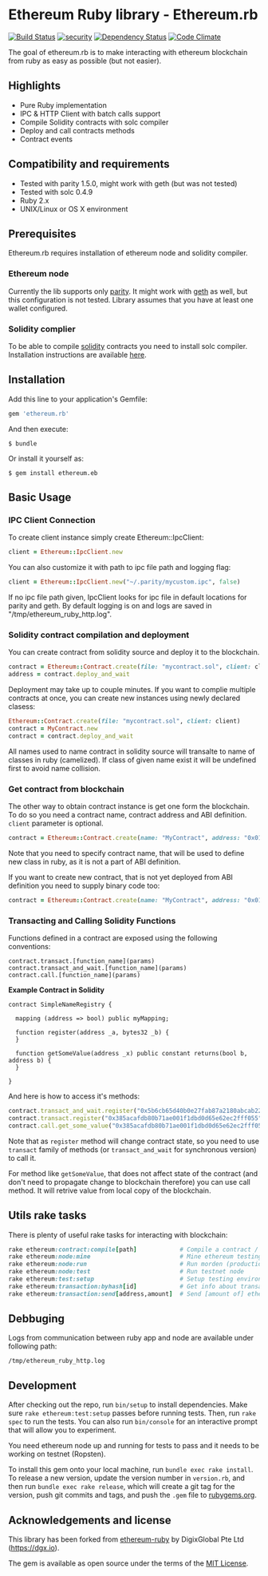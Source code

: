 # Ethereum Ruby library - Ethereum.rb

[![Build Status](https://travis-ci.org/marekkirejczyk/ethereum.rb.svg?branch=master)](https://travis-ci.org/marekkirejczyk/ethereum.rb) [![security](https://hakiri.io/github/NullVoxPopuli/MetaHash/master.svg)](https://hakiri.io/github/NullVoxPopuli/MetaHash/master) [![Dependency Status](https://gemnasium.com/marekkirejczyk/ethereum.rb.svg)](https://gemnasium.com/marekkirejczyk/ethereum.rb) [![Code Climate](https://codeclimate.com/github/marekkirejczyk/ethereum.rb/badges/gpa.svg)](https://codeclimate.com/github/marekkirejczyk/ethereum.rb)

The goal of ethereum.rb is to make interacting with ethereum blockchain from ruby as easy as possible (but not easier).

## Highlights

* Pure Ruby implementation
* IPC & HTTP Client with batch calls support
* Compile Solidity contracts with solc compiler
* Deploy and call contracts methods
* Contract events

## Compatibility and requirements

* Tested with parity 1.5.0, might work with geth (but was not tested)
* Tested with solc 0.4.9
* Ruby 2.x
* UNIX/Linux or OS X environment

## Prerequisites

Ethereum.rb requires installation of ethereum node and solidity compiler.

### Ethereum node

Currently the lib supports only [parity](https://ethcore.io/parity.html). It might work with [geth](https://github.com/ethereum/go-ethereum/wiki/geth) as well, but this configuration is not tested. Library assumes that you have at least one wallet configured.

### Solidity complier

To be able to compile [solidity](https://github.com/ethereum/solidity) contracts you need to install solc compiler. Installation instructions are available [here](http://solidity.readthedocs.io/en/latest/installing-solidity.html).

## Installation

Add this line to your application's Gemfile:

```ruby
gem 'ethereum.rb'
```

And then execute:

    $ bundle

Or install it yourself as:

    $ gem install ethereum.eb

## Basic Usage

### IPC Client Connection

To create client instance simply create Ethereum::IpcClient:

```ruby
client = Ethereum::IpcClient.new
```

You can also customize it with path to ipc file path and logging flag:

```ruby
client = Ethereum::IpcClient.new("~/.parity/mycustom.ipc", false)
```

If no ipc file path given, IpcClient looks for ipc file in default locations for parity and geth.
By default logging is on and logs are saved in "/tmp/ethereum_ruby_http.log".


### Solidity contract compilation and deployment

You can create contract from solidity source and deploy it to the blockchain.

```ruby
contract = Ethereum::Contract.create(file: "mycontract.sol", client: client)
address = contract.deploy_and_wait
```

Deployment may take up to couple minutes.
If you want to complie multiple contracts at once, you can create new instances using newly declared clasess:

```ruby
Ethereum::Contract.create(file: "mycontract.sol", client: client)
contract = MyContract.new
contract = contract.deploy_and_wait
```

All names used to name contract in solidity source will transalte to name of classes in ruby (camelized).
If class of given name exist it will be undefined first to avoid name collision. 

### Get contract from blockchain

The other way to obtain contract instance is get one form the blockchain. To do so you need a contract name, contract address and ABI definition.
`client` parameter is optional.

```ruby
contract = Ethereum::Contract.create(name: "MyContract", address: "0x01a4d1A62F01ED966646acBfA8BB0b59960D06dd ", abi: abi, client: client)
```

Note that you need to specify contract name, that will be used to define new class in ruby, as it is not a part of ABI definition.

If you want to create new contract, that is not yet deployed from ABI definition you need to supply binary code too:

```ruby
contract = Ethereum::Contract.create(name: "MyContract", address: "0x01a4d1A62F01ED966646acBfA8BB0b59960D06dd ", abi: abi, code: "...")
```

### Transacting and Calling Solidity Functions

Functions defined in a contract are exposed using the following conventions: 

```
contract.transact.[function_name](params) 
contract.transact_and_wait.[function_name](params)  
contract.call.[function_name](params)
```

**Example Contract in Solidity**
```
contract SimpleNameRegistry {

  mapping (address => bool) public myMapping;

  function register(address _a, bytes32 _b) {
  }

  function getSomeValue(address _x) public constant returns(bool b, address b) {
  }

}
```

And here is how to access it's methods:

```ruby
contract.transact_and_wait.register("0x5b6cb65d40b0e27fab87a2180abcab22174a2d45", "minter.contract.dgx")
contract.transact.register("0x385acafdb80b71ae001f1dbd0d65e62ec2fff055", "anthony@eufemio.dgx")
contract.call.get_some_value("0x385acafdb80b71ae001f1dbd0d65e62ec2fff055")
```

Note that as `register` method will change contract state, so you need to use `transact` family of methods (or `transact_and_wait` for synchronous version) to call it.

For method like `getSomeValue`, that does not affect state of the contract (and don't need to propagate change to blockchain therefore) you can use call method. It will retrive value from local copy of the blockchain.


## Utils rake tasks

There is plenty of useful rake tasks for interacting with blockchain:

```ruby
rake ethereum:contract:compile[path]            # Compile a contract / Compile and deploy contract
rake ethereum:node:mine                         # Mine ethereum testing environment for ethereum node
rake ethereum:node:run                          # Run morden (production) node
rake ethereum:node:test                         # Run testnet node
rake ethereum:test:setup                        # Setup testing environment for ethereum node
rake ethereum:transaction:byhash[id]            # Get info about transaction
rake ethereum:transaction:send[address,amount]  # Send [amount of] ether to an account

```

## Debbuging
Logs from communication between ruby app and node are available under following path:
```
/tmp/ethereum_ruby_http.log
```

## Development

After checking out the repo, run `bin/setup` to install dependencies. 
Make sure `rake ethereum:test:setup` passes before running tests.
Then, run `rake spec` to run the tests. You can also run `bin/console` for an interactive prompt that will allow you to experiment.

You need ethereum node up and running for tests to pass and it needs to be working on testnet (Ropsten).

To install this gem onto your local machine, run `bundle exec rake install`. To release a new version, update the version number in `version.rb`, and then run `bundle exec rake release`, which will create a git tag for the version, push git commits and tags, and push the `.gem` file to [rubygems.org](https://rubygems.org).

## Acknowledgements and license

This library has been forked from [ethereum-ruby](https://github.com/DigixGlobal/ethereum-ruby) by DigixGlobal Pte Ltd (https://dgx.io).

The gem is available as open source under the terms of the [MIT License](http://opensource.org/licenses/MIT).

